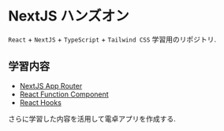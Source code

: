 # NextJS ハンズオン

`React` + `NextJS` + `TypeScript` + `Tailwind CSS` 学習用のリポジトリ.

## 学習内容

- [NextJS App Router](./router/)
- [React Function Component](./fc/)
- [React Hooks](./hooks/)

さらに学習した内容を活用して電卓アプリを作成する.
